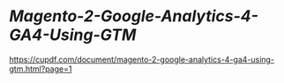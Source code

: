 # _Magento-2-Google-Analytics-4-GA4-Using-GTM_
https://cupdf.com/document/magento-2-google-analytics-4-ga4-using-gtm.html?page=1
